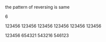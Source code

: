 the pattern of reversing is same


6

123456
123456
123456
123456
123456
123456

123456
654321
543216 546123
